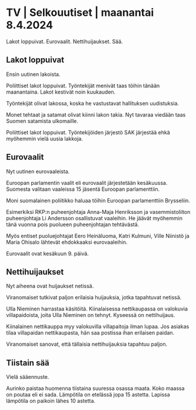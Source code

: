 # TV \| Selkouutiset \| maanantai 8.4.2024

Lakot loppuivat. Eurovaalit. Nettihuijaukset. Sää.

## Lakot loppuivat

Ensin uutinen lakoista.

Poliittiset lakot loppuivat. Työntekijät menivät taas töihin tänään maanantaina. Lakot kestivät noin kuukauden.

Työntekijät olivat lakossa, koska he vastustavat hallituksen uudistuksia.

Monet tehtaat ja satamat olivat kiinni lakon takia. Nyt tavaraa viedään taas Suomen satamista ulkomaille.

Poliittiset lakot loppuivat. Työntekijöiden järjestö SAK järjestää ehkä myöhemmin vielä uusia lakkoja.

## Eurovaalit

Nyt uutinen eurovaaleista.

Euroopan parlamentin vaalit eli eurovaalit järjestetään kesäkuussa. Suomesta valitaan vaaleissa 15 jäsentä Euroopan parlamenttiin.

Moni suomalainen poliitikko haluaa töihin Euroopan parlamenttiin Brysseliin.

Esimerkiksi RKP:n puheenjohtaja Anna-Maja Henriksson ja vasemmistoliiton puheenjohtaja Li Andersson osallistuvat vaaleihin. He jäävät myöhemmin tänä vuonna pois puolueen puheenjohtajan tehtävästä.

Myös entiset puoluejohtajat Eero Heinäluoma, Katri Kulmuni, Ville Niinistö ja Maria Ohisalo lähtevät ehdokkaaksi eurovaaleihin.

Eurovaalit ovat kesäkuun 9. päivä.

## Nettihuijaukset

Nyt aiheena ovat huijaukset netissä.

Viranomaiset tutkivat paljon erilaisia huijauksia, jotka tapahtuvat netissä.

Ulla Nieminen harrastaa käsitöitä. Kiinalaisessa nettikaupassa on valokuvia villapaidoista, joita Ulla Nieminen on tehnyt. Kyseessä on nettihuijaus.

Kiinalainen nettikauppa myy valokuvilla villapaitoja ilman lupaa. Jos asiakas tilaa villapaidan nettikaupasta, hän saa postissa ihan erilaisen paidan.

Viranomaiset sanovat, että tällaisia nettihuijauksia tapahtuu paljon.

## Tiistain sää

Vielä sääennuste.

Aurinko paistaa huomenna tiistaina suuressa osassa maata. Koko maassa on poutaa eli ei sada. Lämpötila on etelässä jopa 15 astetta. Lapissa lämpötila on paikoin lähes 10 astetta.

